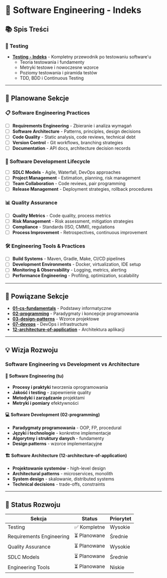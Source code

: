 # 🔧 Software Engineering - Indeks

## 📚 Spis Treści

### 🧪 Testing
- [**Testing - Indeks**](./testing/INDEX.md) - Kompletny przewodnik po testowaniu software'u
  - Teoria testowania i fundamenty
  - Metryki testowe i nowoczesne wzorce
  - Poziomy testowania i piramida testów
  - TDD, BDD i Continuous Testing

---

## 🎯 Planowane Sekcje

### 📋 Software Engineering Practices
- [ ] **Requirements Engineering** - Zbieranie i analiza wymagań
- [ ] **Software Architecture** - Patterns, principles, design decisions
- [ ] **Code Quality** - Static analysis, code reviews, technical debt
- [ ] **Version Control** - Git workflows, branching strategies
- [ ] **Documentation** - API docs, architecture decision records

### 🔄 Software Development Lifecycle
- [ ] **SDLC Models** - Agile, Waterfall, DevOps approaches
- [ ] **Project Management** - Estimation, planning, risk management
- [ ] **Team Collaboration** - Code reviews, pair programming
- [ ] **Release Management** - Deployment strategies, rollback procedures

### 📊 Quality Assurance
- [ ] **Quality Metrics** - Code quality, process metrics
- [ ] **Risk Management** - Risk assessment, mitigation strategies
- [ ] **Compliance** - Standards (ISO, CMMI), regulations
- [ ] **Process Improvement** - Retrospectives, continuous improvement

### 🛠️ Engineering Tools & Practices
- [ ] **Build Systems** - Maven, Gradle, Make, CI/CD pipelines
- [ ] **Development Environments** - Docker, virtualization, IDE setup
- [ ] **Monitoring & Observability** - Logging, metrics, alerting
- [ ] **Performance Engineering** - Profiling, optimization, scalability

---

## 🔗 Powiązane Sekcje

- [**01-cs-fundamentals**](../01-cs-fundamentals/) - Podstawy informatyczne
- [**02-programming**](../02-programming/) - Paradygmaty i koncepcje programowania
- [**03-design-patterns**](../03-design-patterns/) - Wzorce projektowe
- [**07-devops**](../07-devops/) - DevOps i infrastructure
- [**12-architecture-of-application**](../12-architecture-of-application/) - Architektura aplikacji

---

## 💡 Wizja Rozwoju

### Software Engineering vs Development vs Architecture

#### 🔧 Software Engineering (tu)
- **Procesy i praktyki** tworzenia oprogramowania
- **Jakość i testing** - zapewnienie quality
- **Metodyki i zarządzanie** projektami
- **Metryki i pomiary** efektywności

#### 💻 Software Development (02-programming)
- **Paradygmaty programowania** - OOP, FP, procedural
- **Języki i technologie** - konkretne implementacje
- **Algorytmy i struktury danych** - fundamenty
- **Design patterns** - wzorce implementacyjne

#### 🏗️ Software Architecture (12-architecture-of-application)
- **Projektowanie systemów** - high-level design
- **Architectural patterns** - microservices, monolith
- **System design** - skalowanie, distributed systems
- **Technical decisions** - trade-offs, constraints

---

## 📖 Status Rozwoju

| Sekcja | Status | Priorytet |
|--------|---------|-----------|
| Testing | ✅ Kompletne | Wysokie |
| Requirements Engineering | ⏳ Planowane | Średnie |
| Quality Assurance | ⏳ Planowane | Wysokie |
| SDLC Models | ⏳ Planowane | Średnie |
| Engineering Tools | ⏳ Planowane | Niskie | 